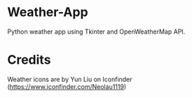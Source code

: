 # Weather-App
Python weather app using Tkinter and OpenWeatherMap API.

# Credits
Weather icons are by Yun Liu on Iconfinder (https://www.iconfinder.com/Neolau1119)
